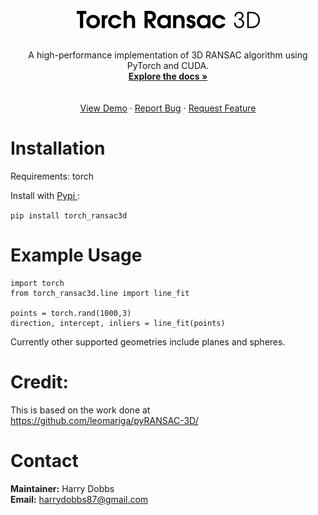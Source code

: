 <!-- PROJECT LOGO -->
<br />
<div align="center">
  <a href="https://github.com/harrydobbs/torch_ransac3d">
    <img src="images/logo.png" alt="Logo">
  </a>
  <br><br>

<!-- <h3 align="center">torch_ransac3d</h3> -->

  <p align="center">
    A high-performance implementation of 3D RANSAC algorithm using PyTorch and CUDA.
    <br />
    <a href="https://harrydobbs.github.io/torch_ransac3d/"><strong>Explore the docs »</strong></a>    <br />
    <br />
    <br />
    <a href="https://github.com/harrydobbs/torch_ransac3d/">View Demo</a>
    ·
    <a href="https://github.com/harrydobbs/torch_ransac3d//issues/new?labels=bug&template=bug-report---.md">Report Bug</a>
    ·
    <a href="https://github.com/harrydobbs/torch_ransac3d//issues/new?labels=enhancement&template=feature-request---.md">Request Feature</a>
  </p>
</div>

# Installation
Requirements: torch

Install with <a href="https://pypi.org/project/torch-ransac3d"> Pypi </a>:

```pip install torch_ransac3d```

# Example Usage

```
import torch
from torch_ransac3d.line import line_fit

points = torch.rand(1000,3)
direction, intercept, inliers = line_fit(points)
```

Currently other supported geometries include planes and spheres.


# Credit:
This is based on the work done at https://github.com/leomariga/pyRANSAC-3D/


# Contact
<b>Maintainer:</b> Harry Dobbs <br>
<b>Email:</b> harrydobbs87@gmail.com